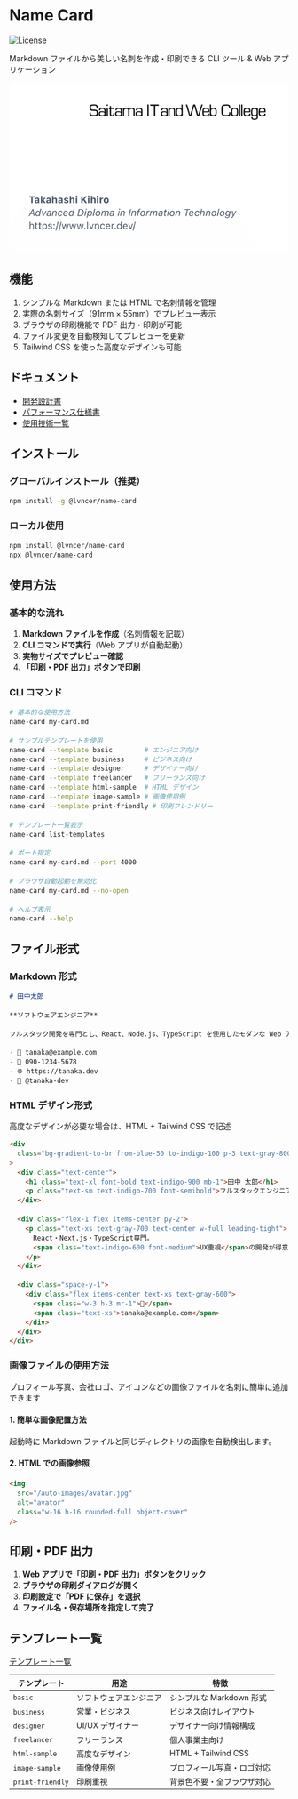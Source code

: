 # Name Card

[![License](https://img.shields.io/badge/License-Apache_2.0-blue.svg)](https://github.com/lvncer/name-card/tree/main?tab=MIT-1-ov-file)

Markdown ファイルから美しい名刺を作成・印刷できる CLI ツール & Web アプリケーション

![./public/images/simple-namecard-sample.png](./public/images/simple-namecard-sample.png)

## 機能

1. シンプルな Markdown または HTML で名刺情報を管理
2. 実際の名刺サイズ（91mm × 55mm）でプレビュー表示
3. ブラウザの印刷機能で PDF 出力・印刷が可能
4. ファイル変更を自動検知してプレビューを更新
5. Tailwind CSS を使った高度なデザインも可能

## ドキュメント

- [開発設計書](/docs/design/development.md)
- [パフォーマンス仕様書](/docs/design/performance.md)
- [使用技術一覧](/docs/design/tech-stacks.md)

## インストール

### グローバルインストール（推奨）

```bash
npm install -g @lvncer/name-card
```

### ローカル使用

```bash
npm install @lvncer/name-card
npx @lvncer/name-card
```

## 使用方法

### 基本的な流れ

1. **Markdown ファイルを作成**（名刺情報を記載）
2. **CLI コマンドで実行**（Web アプリが自動起動）
3. **実物サイズでプレビュー確認**
4. **「印刷・PDF 出力」ボタンで印刷**

### CLI コマンド

```bash
# 基本的な使用方法
name-card my-card.md

# サンプルテンプレートを使用
name-card --template basic        # エンジニア向け
name-card --template business     # ビジネス向け
name-card --template designer     # デザイナー向け
name-card --template freelancer   # フリーランス向け
name-card --template html-sample  # HTML デザイン
name-card --template image-sample # 画像使用例
name-card --template print-friendly # 印刷フレンドリー

# テンプレート一覧表示
name-card list-templates

# ポート指定
name-card my-card.md --port 4000

# ブラウザ自動起動を無効化
name-card my-card.md --no-open

# ヘルプ表示
name-card --help
```

## ファイル形式

### Markdown 形式

```markdown
# 田中太郎

**ソフトウェアエンジニア**

フルスタック開発を専門とし、React、Node.js、TypeScript を使用したモダンな Web アプリケーション開発に従事しています。

- 📧 tanaka@example.com
- 📱 090-1234-5678
- 🌐 https://tanaka.dev
- 🐙 @tanaka-dev
```

### HTML デザイン形式

高度なデザインが必要な場合は、HTML + Tailwind CSS で記述

```html
<div
  class="bg-gradient-to-br from-blue-50 to-indigo-100 p-3 text-gray-800 h-full flex flex-col justify-between"
>
  <div class="text-center">
    <h1 class="text-xl font-bold text-indigo-900 mb-1">田中 太郎</h1>
    <p class="text-sm text-indigo-700 font-semibold">フルスタックエンジニア</p>
  </div>

  <div class="flex-1 flex items-center py-2">
    <p class="text-xs text-gray-700 text-center w-full leading-tight">
      React・Next.js・TypeScript専門。
      <span class="text-indigo-600 font-medium">UX重視</span>の開発が得意。
    </p>
  </div>

  <div class="space-y-1">
    <div class="flex items-center text-xs text-gray-600">
      <span class="w-3 h-3 mr-1">📧</span>
      <span class="text-xs">tanaka@example.com</span>
    </div>
  </div>
</div>
```

### 画像ファイルの使用方法

プロフィール写真、会社ロゴ、アイコンなどの画像ファイルを名刺に簡単に追加できます

#### 1. 簡単な画像配置方法

起動時に Markdown ファイルと同じディレクトリの画像を自動検出します。

#### 2. HTML での画像参照

```html
<img
  src="/auto-images/avatar.jpg"
  alt="avator"
  class="w-16 h-16 rounded-full object-cover"
/>
```

## 印刷・PDF 出力

1. **Web アプリで「印刷・PDF 出力」ボタンをクリック**
2. **ブラウザの印刷ダイアログが開く**
3. **印刷設定で「PDF に保存」を選択**
4. **ファイル名・保存場所を指定して完了**

## テンプレート一覧

[テンプレート一覧](/templates/)

| テンプレート     | 用途                   | 特徴                       |
| ---------------- | ---------------------- | -------------------------- |
| `basic`          | ソフトウェアエンジニア | シンプルな Markdown 形式   |
| `business`       | 営業・ビジネス         | ビジネス向けレイアウト     |
| `designer`       | UI/UX デザイナー       | デザイナー向け情報構成     |
| `freelancer`     | フリーランス           | 個人事業主向け             |
| `html-sample`    | 高度なデザイン         | HTML + Tailwind CSS        |
| `image-sample`   | 画像使用例             | プロフィール写真・ロゴ対応 |
| `print-friendly` | 印刷重視               | 背景色不要・全ブラウザ対応 |
